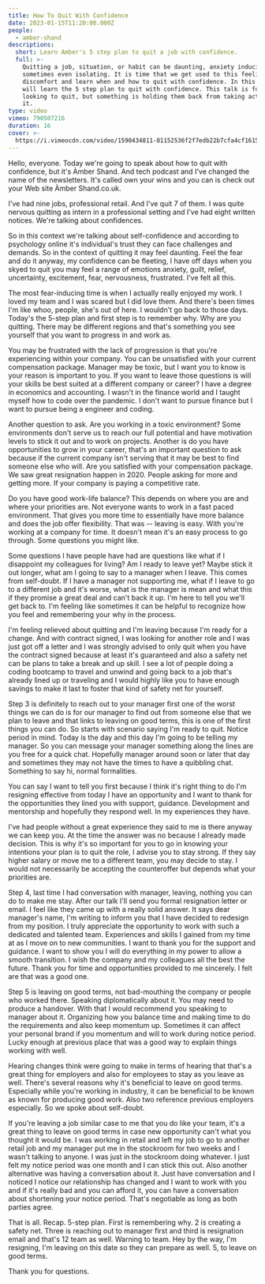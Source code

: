 ```yaml
---
title: How To Quit With Confidence
date: 2023-01-15T11:20:00.000Z
people:
  - amber-shand
descriptions:
  short: Learn Amber's 5 step plan to quit a job with confidence.
  full: >-
    Quitting a job, situation, or habit can be daunting, anxiety inducing, and
    sometimes even isolating. It is time that we get used to this feeling of
    discomfort and learn when and how to quit with confidence. In this talk, we
    will learn the 5 step plan to quit with confidence. This talk is for those
    looking to quit, but something is holding them back from taking action on
    it.
type: video
vimeo: 790507216
duration: 16
cover: >-
  https://i.vimeocdn.com/video/1590434811-81152536f2f7edb22b7cfa4cf1615a5cc9d8620bef41d2236f5442efac9f1757-d
---
```


Hello, everyone.  Today we're going to speak about how to quit with confidence, but it's Àmber Shand.  And tech podcast and I've changed the name of the newsletters.  It's called own your wins and you can is check out your Web site Àmber Shand.co.uk.  

I've had nine jobs, professional retail.  And I've quit 7 of them.  I was quite nervous quitting as intern in a professional setting and I've had eight written notices.  We're talking about confidences.  

So in this context we're talking about self-confidence and according to psychology online it's individual's trust they can face challenges and demands.  So in the context of quitting it may feel daunting.  Feel the fear and do it anyway, my confidence can be fleeting, I have off days when you skyed to quit you may feel a range of emotions anxiety, guilt, relief, uncertainty, excitement, fear, nervousness, frustrated.  I've felt all this.

The most fear-inducing time is when I actually really enjoyed my work.  I loved my team and I was scared but I did love them.  And there's been times I'm like whoo, people, she's out of here.  I wouldn't go back to those days.  Today's the 5-step plan and first step is to remember why.  Why are you quitting.  There may be different regions and that's something you see yourself that you want to progress in and work as.  

You may be frustrated with the lack of progression is that you're experiencing within your company.  You can be unsatisfied with your current compensation package.  Manager may be toxic, but I want you to know is your reason is important to you.  If you want to leave those questions is will your skills be best suited at a different company or career?  I have a degree in economics and accounting.  I wasn't in the finance world and I taught myself how to code over the pandemic.  I don't want to pursue finance but I want to pursue being a engineer and coding.  

Another question to ask.  Are you working in a toxic environment?  Some environments don't serve us to reach our full potential and have motivation levels to stick it out and to work on projects.  Another is do you have opportunities to grow in your career, that's an important question to ask because if the current company isn't serving that it may be best to find someone else who will.  Are you satisfied with your compensation package.  We saw great resignation happen in 2020. People asking for more and getting more.  If your company is paying a competitive rate.  

Do you have good work-life balance?  This depends on where you are and where your priorities are.  Not everyone wants to work in a fast paced environment. That gives you more time to essentially have more balance and does the job offer flexibility.  That was -- leaving is easy.  With you're working at a company for time.  It doesn't mean it's an easy process to go through.  Some questions you might like.  

Some questions I have people have had are questions like what if I disappoint my colleagues for living?  Am I ready to leave yet?  Maybe stick it out longer, what am I going to say to a manager when I leave.  This comes from self-doubt.  If I have a manager not supporting me, what if I leave to go to a different job and it's worse, what is the manager is mean and what this if they promise a great deal and can't back it up.  I'm here to tell you we'll get back to.  I'm feeling like sometimes it can be helpful to recognize how you feel and remembering your why in the process.  

I'm feeling relieved about quitting and I'm leaving because I'm ready for a change.  And with contract signed, I was looking for another role and I was just got off a letter and I was strongly advised to only quit when you have the contract signed because at least it's guaranteed and also a safety net can be plans to take a break and up skill.  I see a lot of people doing a coding bootcamp to travel and unwind and going back to a job that's already lined up or traveling and I would highly like you to have enough savings to make it last to foster that kind of safety net for yourself.  

Step 3 is definitely to reach out to your manager first one of the worst things we can do is for our manager to find out from someone else that we plan to leave and that links to leaving on good terms, this is one of the first things you can do.  So starts with scenario saying I'm ready to quit.  Notice period in mind.  Today is the day and this day I'm going to be telling my manager.  So you can message your manager something along the lines are you free for a quick chat.  Hopefully manager around soon or later that day and sometimes they may not have the times to have a quibbling chat.  Something to say hi, normal formalities. 

You can say I want to tell you first because I think it's right thing to do I'm resigning effective from today I have an opportunity and I want to thank for the opportunities they lined you with support, guidance.  Development and mentorship and hopefully they respond well.  In my experiences they have.  

I've had people without a great experience they said to me is there anyway we can keep you.  At the time the answer was no because I already made decision.  This is why it's so important for you to go in knowing your intentions your plan is to quit the role, I advise you to stay strong.  If they say higher salary or move me to a different team, you may decide to stay.  I would not necessarily be accepting the counteroffer but depends what your priorities are.  

Step 4, last time I had conversation with manager, leaving, nothing you can do to make me stay.  After our talk I'll send you formal resignation letter or email.  I feel like they came up with a really solid answer.  It says dear manager's name, I'm writing to inform you that I have decided to redesign from my position.  I truly appreciate the opportunity to work with such a dedicated and talented team.  Experiences and skills I gained from my time at as I move on to new communities.  I want to thank you for the support and guidance.  I want to show you I will do everything in my power to allow a smooth transition.  I wish the company and my colleagues all the best the future.  Thank you for time and opportunities provided to me sincerely.  I felt are that was a good one.  

Step 5 is leaving on good terms, not bad-mouthing the company or people who worked there.  Speaking diplomatically about it.  You may need to produce a handover.  With that I would recommend you speaking to manager about it.  Organizing how you balance time and making time to do the requirements and also keep momentum up.  Sometimes it can affect your personal brand if you momentum and will to work during notice period.  Lucky enough at previous place that was a good way to explain things working with well.  

Hearing changes think were going to make in terms of hearing that that's a great thing for employers and also for employees to stay as you leave as well.  There's several reasons why it's beneficial to leave on good terms.  Especially while you're working in industry, it can be beneficial to be known as known for producing good work.  Also two reference previous employers especially.  So we spoke about self-doubt.  

If you're leaving a job similar case to me that you do like your team, it's a great thing to leave on good terms in case new opportunity can't what you thought it would be.  I was working in retail and left my job to go to another retail job and my manager put me in the stockroom for two weeks and I wasn't talking to anyone.  I was just in the stockroom doing whatever.  I just felt my notice period was one month and I can stick this out.  Also another alternative was having a conversation about it.  Just have conversation and I noticed I notice our relationship has changed and I want to work with you and if it's really bad and you can afford it, you can have a conversation about shortening your notice period.  That's negotiable as long as both parties agree.  

That is all.  Recap.  5-step plan.  First is remembering why.  2 is creating a safety net.  Three is reaching out to manager first and third is resignation email and that's 12 team as well.  Warning to team.  Hey by the way, I'm resigning, I'm leaving on this date so they can prepare as well.  5, to leave on good terms.

Thank you for questions.




































